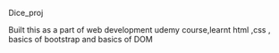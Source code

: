 Dice_proj

Built this as a part of web development udemy course,learnt html ,css , basics of bootstrap and basics of DOM
